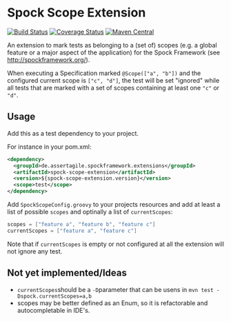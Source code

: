 Spock Scope Extension
=====================

[![Build Status](https://travis-ci.org/mkutz/spock-scope-extension.svg?branch=master)](https://travis-ci.org/mkutz/spock-scope-extension) [![Coverage Status](https://img.shields.io/coveralls/mkutz/spock-scope-extension.svg)](https://coveralls.io/r/mkutz/spock-scope-extension)
[![Maven Central](https://maven-badges.herokuapp.com/maven-central/de.assertagile.spockframework.extensions/spock-scope-extension/badge.svg)](https://maven-badges.herokuapp.com/maven-central/de.assertagile.spockframework.extensions/spock-scope-extension)

An extension to mark tests as belonging to a (set of) scopes (e.g. a global feature or a major aspect of the application) for the Spock Framework (see http://spockframework.org/).

When executing a Specification marked `@Scope(["a", "b"])` and the configured current scope is `["c", "d"]`, the test will be set "ignored" while all tests that are marked with a set of scopes containing at least one `"c"` or `"d"`.

Usage
-----

Add this as a test dependency to your project.

For instance in your pom.xml:
```xml
<dependency>
  <groupId>de.assertagile.spockframework.extensions</groupId>
  <artifactId>spock-scope-extension</artifactId>
  <version>${spock-scope-extension.version}</version>
  <scope>test</scope>
</dependency>
```

Add `SpockScopeConfig.groovy` to your projects resources and add at least a list of possible `scopes` and optinally a list of `currentScopes`:
```groovy
scopes = ["feature a", "feature b", "feature c"]
currentScopes = ["feature a", "feature c"]
```

Note that if `currentScopes` is empty or not configured at all the extension will not ignore any test.

Not yet implemented/Ideas
-------------------------

- `currentScopes`should be a `-D`parameter that can be usens in `mvn test -Dspock.currentScopes=a,b`
- scopes may be better defined as an Enum, so it is refactorable and autocompletable in IDE's.
